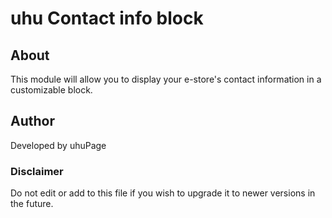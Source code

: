 # uhu Contact info block

## About

This module will allow you to display your e-store&#039;s contact information in a customizable block.

## Author

Developed by uhuPage

### Disclaimer

Do not edit or add to this file if you wish to upgrade it to newer versions in the future.

